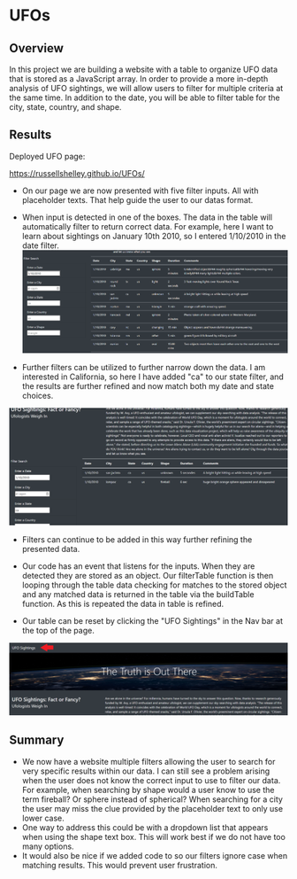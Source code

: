 # UFOs


 

## Overview

In this project we are building a website with a table to organize UFO data that is stored as a JavaScript array. 
In order to provide a more in-depth analysis of UFO sightings, we will allow users to filter for multiple criteria at the same time. In addition to the date, you will be able to filter table for the city, state, country, and shape.



## Results

Deployed UFO page:

https://russellshelley.github.io/UFOs/

- On our page we are now presented with five filter inputs. All with placeholder texts. That help guide the user to our datas format.

- When input is detected in one of the boxes. The data in the table will automatically filter to return correct data. For example, here I want to learn about sightings on January 10th 2010, so I entered 1/10/2010 in the date filter. 
![One filter](./images/UFO_1filter.png)

- Further filters can be utilized to further narrow down the data. I am interested in California, so here I have added "ca" to our state filter, and the results are further refined and now match both my date and state choices.

![Two filter](./images/UFO_2filter.png)

- Filters can continue to be added in this way further refining the presented data.

- Our code has an event that listens for the inputs. When they are detected they are stored as an object. Our filterTable function is then looping through the table data checking for matches to the stored object and any matched data is returned in the table via the buildTable function. As this is repeated the data in table is refined.

- Our table can be reset by clicking the "UFO Sightings" in the Nav bar at the top of the page.

![Refresh Page](./images/UFO_refresh.png)




## Summary



- We now have a website multiple filters allowing the user to search for very specific results within our data.
I can still see a problem arising when the user does not know the correct input to use to filter our data.  For example, when searching by shape would a user know to use the term fireball? Or sphere instead of spherical? When searching for a city the user may miss the clue provided by the placeholder text to only use lower case.
- One way to address this could be with a dropdown list that appears when using the shape text box. This will work best if we do not have too many options.
- It would also be nice if we added code to so our filters ignore case when matching results.  This would prevent user frustration.

